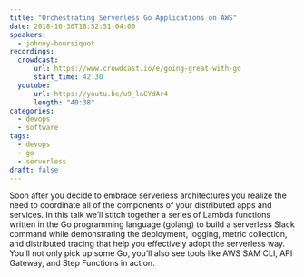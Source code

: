 ```yaml
---
title: "Orchestrating Serverless Go Applications on AWS"
date: 2018-10-30T18:52:51-04:00
speakers:
  - johnny-boursiquot
recordings:
  crowdcast:
      url: https://www.crowdcast.io/e/going-great-with-go
      start_time: 42:30
  youtube:
      url: https://youtu.be/u9_laCYdAr4
      length: "40:38"
categories:
  - devops
  - software
tags:
  - devops
  - go
  - serverless
draft: false
---
```


Soon after you decide to embrace serverless architectures you realize the need to coordinate all of the components of your distributed apps and services. In this talk we’ll stitch together a series of Lambda functions written in the Go programming language (golang) to build a serverless Slack command while demonstrating the deployment, logging, metric collection, and distributed tracing that help you effectively adopt the serverless way. You’ll not only pick up some Go, you’ll also see tools like AWS SAM CLI, API Gateway, and Step Functions in action.
